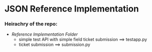 # JSON Reference Implementation

### Heirachry of the repo:
   * *Reference Implementation Folder*
     * simple test API with simple field ticket submission ==> testapp.py
     * ticket submission ==> submission.py
